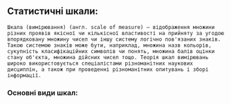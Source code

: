 ## Статистичні шкали:

    Шкала (вимірювання) (англ. scale of measure) — відображення множини різних проявів якісної чи кількісної властивості на прийняту за угодою впорядковану множину чисел чи іншу систему логічно пов'язаних знаків. Такою системою знаків може бути, наприклад, множина назв кольорів, сукупність класифікаційних символів чи понять, множина балів оцінки стану об'єкта, множина дійсних чисел тощо. Теорія шкал вимірювань широко використовується спеціалістами різноманітних наукових дисциплін, а також при проведенні різноманітних опитувань і зборі інформації.
    
    
### Основні види шкал:
